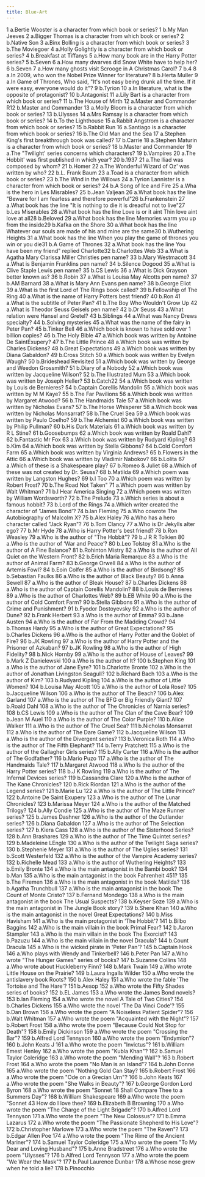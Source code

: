 ```yaml
---
title: Blue-Art
---
```

1 a.Bertie Wooster is a character from which book or series?
1 b.My Man Jeeves
2 a.Bigger Thomas is a character from which book or series?
2 b.Native Son
3 a.Binx Bolling is a character from which book or series?
3 b.The Moviegoer
4 a.Holly Golightly is a character from which book or series?
4 b.Breakfast at Tiffanys
5 a.How many book are in the Harry Potter series?
5 b.Seven
6 a.How many dwarves did Snow White have to help her?
6 b.Seven
7 a.How many ghosts visit Scrooge in A Christmas Carol?
7 b.4
8 a.In 2009, who won the Nobel Prize Winner for literature?
8 b.Herta Muller
9 a.In Game of Thrones, Who said, "It's not easy being drunk all the time. If it were easy, everyone would do it"?
9 b.Tyrion
10 a.In literature, what is the opposite of protagonist?
10 b.Antagonist
11 a.Lily Bart is a character from which book or series?
11 b.The House of Mirth
12 a.Master and Commander R12 b.Master and Commander
13 a.Molly Bloom is a character from which book or series?
13 b.Ulysses
14 a.Mrs Ramsay is a character from which book or series?
14 b.To the Lighthouse
15 a.Rabbit Angstrom is a character from which book or series?
15 b.Rabbit Run
16 a.Santiago is a character from which book or series?
16 b.The Old Man and the Sea
17 a.Stephen King's first breakthrough book was called?
17 b.Carrie
18 a.Stephen Maturin is a character from which book or series?
18 b.Master and Commander
19 a.The "Twilight' series concerns which characters?
19 b.Vampires
20 a.The Hobbit' was first published in which year?
20 b.1937
21 a.The lliad was composed by whom?
21 b.Homer
22 a.The Wonderful Wizard of Oz' was written by who?
22 b.L. Frank Baum
23 a.Toad is a character from which book or series?
23 b.The Wind in the Willows
24 a.Tyrion Lannister is a character from which book or series?
24 b.A Song of Ice and Fire
25 a.Wha is the hero in Les Misrables?
25 b.Jean Valjean
26 a.What book has the line "Beware for I am fearless and therefore powerful"26 b.Frankenstein
27 a.What book has the line "It is nothing to die it is dreadful not to live"27 b.Les Miserables
28 a.What book has the line Love is or it aint Thin love aint love at all28 b.Beloved
29 a.What book has the line Memories warm you up from the inside29 b.Kafka on the Shore
30 a.What book has the line Whatever our souls are made of his and mine are the same30 b.Wuthering Heights
31 a.What book has the line When you play the game of thrones you win or you die31 b.A Game of Thrones
32 a.What book has the line You have been my friend" replied Charlotte32 b.Charlottes Web
33 a.What is Agatha Mary Clarissa Miller Christies pen name?
33 b.Mary Westmacott
34 a.What is Benjamin Franklins pen name?
34 b.Silence Dogood
35 a.What is Clive Staple Lewis pen name?
35 b.CS Lewis
36 a.What is Dick Grayson better known as?
36 b.Robin
37 a.What is Louisa May Alcotts pen name?
37 b.AM Barnard
38 a.What is Mary Ann Evans pen name?
38 b.George Eliot
39 a.What is the first Lord of The Rings book called?
39 b.Fellowship of The Ring
40 a.What is the name of Harry Potters best friend?
40 b.Ron
41 a.What is the subtitle of Peter Pan?
41 b.The Boy Who Wouldn't Grow Up
42 a.What is Theodor Seuss Geisels pen name?
42 b.Dr Seuss
43 a.What relation were Hansel and Gretel?
43 b.Siblings
44 a.What was Nancy Drews specialty?
44 b.Solving mysteries
45 a.What was the name of the fairy in Peter Pan?
45 b.Tinker Bell
46 a.Which book is known to have sold over 1 billion copies?
46 b.The Holy Bible
47 a.Which book was written by Antoine De SaintExupery?
47 b.The Little Prince
48 a.Which book was written by Charles Dickens?
48 b.Great Expectations
49 a.Which book was written by Diana Gabaldon?
49 b.Cross Stitch
50 a.Which book was written by Evelyn Waugh?
50 b.Brideshead Revisited
51 a.Which book was written by George and Weedon Grossmith?
51 b.Diary of a Nobody
52 a.Which book was written by Jacqueline Wilson?
52 b.The lllustrated Mum
53 a.Which book was written by Joseph Heller?
53 b.Catch22
54 a.Which book was written by Louis de Bernieres?
54 b.Captain Corellis Mandolin
55 a.Which book was written by M M Kaye?
55 b.The Far Pavilions
56 a.Which book was written by Margaret Atwood?
56 b.The Handmaids Tale
57 a.Which book was written by Nicholas Evans?
57 b.The Horse Whisperer
58 a.Which book was written by Nicholas Monsarrat?
58 b.The Cruel Sea
59 a.Which book was written by Paulo Coelho?
59 b.The Alchemist
60 a.Which book was written by Philip Pullman?
60 b.His Dark Materials
61 a.Which book was written by R L Stine?
61 b.Goosebumps
62 a.Which book was written by Roald Dahl?
62 b.Fantastic Mr Fox
63 a.Which book was written by Rudyard Kipling?
63 b.Kim
64 a.Which book was written by Stella Gibbons?
64 b.Cold Comfort Farm
65 a.Which book was written by Virginia Andrews?
65 b.Flowers in the Attic
66 a.Which book was written by Vladimir Nabokov?
66 b.Lolita
67 a.Which of these is a Shakespeare play?
67 b.Romeo & Juliet
68 a.Which of these was not created by Dr. Seuss?
68 b.Matilda
69 a.Which poem was written by Langston Hughes?
69 b.I Too
70 a.Which poem was written by Robert Frost?
70 b.The Road Not Taken"
71 a.Which poem was written by Walt Whitman?
71 b.I Hear America Singing
72 a.Which poem was written by William Wordsworth?
72 b.The Prelude
73 a.Which series is about a famous hobbit?
73 b.Lord of the Rings
74 a.Which writer created the character of "James Bond'?
74 b.lan Fleming
75 a.Who cowrote The Autobiography of Malcolm X?
75 b.Alex Haley
76 a.Who has a hero character called "Jack Ryan"?
76 b.Tom Clancy
77 a.Who is Dr Jekylls alter ego?
77 b.Mr Hyde
78 a.Who is Harry Potter's best friend?
78 b.Ron Weasley
79 a.Who is the author of "The Hobbit"?
79 b.J R R Tolkien
80 a.Who is the author of ‘War and Peace’?
80 b.Leo Tolstoy
81 a.Who is the author of A Fine Balance?
81 b.Rohinton Mistry
82 a.Who is the author of All Quiet on the Western Front?
82 b.Erich Maria Remarque
83 a.Who is the author of Animal Farm?
83 b.George Orwell
84 a.Who is the author of Artemis Fowl?
84 b.Eoin Colfer
85 a.Who is the author of Birdsong?
85 b.Sebastian Faulks
86 a.Who is the author of Black Beauty?
86 b.Anna Sewell
87 a.Who is the author of Bleak House?
87 b.Charles Dickens
88 a.Who is the author of Captain Corellis Mandolin?
88 b.Louis de Bernieres
89 a.Who is the author of Charlottes Web?
89 b.EB White
90 a.Who is the author of Cold Comfort Farm?
90 b.Stella Gibbons
91 a.Who is the author of Crime and Punishment?
91 b.Fyodor Dostoyevsky
92 a.Who is the author of Dune?
92 b.Frank Herbert
93 a.Who is the author of Emma?
93 b.Jane Austen
94 a.Who is the author of Far From the Madding Crowd?
94 b.Thomas Hardy
95 a.Who is the author of Great Expectations?
95 b.Charles Dickens
96 a.Who is the author of Harry Potter and the Goblet of Fire?
96 b.JK Rowling
97 a.Who is the author of Harry Potter and the Prisoner of Azkaban?
97 b.JK Rowling
98 a.Who is the author of High Fidelity?
98 b.Nick Hornby
99 a.Who is the author of House of Leaves?
99 b.Mark Z Danielewski
100 a.Who is the author of It?
100 b.Stephen King
101 a.Who is the author of Jane Eyre?
101 b.Charlotte Bronte
102 a.Who is the author of Jonathan Livingston Seagull?
102 b.Richard Bach
103 a.Who is the author of Kim?
103 b.Rudyard Kipling
104 a.Who is the author of Little Women?
104 b.Louisa May Alcott
105 a.Who is the author of Lola Rose?
105 b.Jacqueline Wilson
106 a.Who is the author of The Beach?
106 b.Alex Garland
107 a.Who is the author of The BFG or Big Friendly Giant?
107 b.Roald Dahl
108 a.Who is the author of The Chronicles of Narnia series?
108 b.CS Lewis
109 a.Who is the author of The Clan of the Cave Bear?
109 b.Jean M Auel
110 a.Who is the author of The Color Purple?
110 b.Alice Walker
111 a.Who is the author of The Cruel Sea?
111 b.Nicholas Monsarrat
112 a.Who is the author of The Dare Game?
112 b.Jacqueline Wilson
113 a.Who is the author of the Divergent series?
113 b.Veronica Roth
114 a.Who is the author of The Fifth Elephant?
114 b.Terry Pratchett
115 a.Who is the author of the Gallagher Girls series?
115 b.Ally Carter
116 a.Who is the author of The Godfather?
116 b.Mario Puzo
117 a.Who is the author of The Handmaids Tale?
117 b.Margaret Atwood
118 a.Who Is the author of the Harry Potter series?
118 b.J K Rowling
119 a.Who is the author of The Infernal Devices series?
119 b.Cassandra Clare
120 a.Who is the author of The Kane Chronicles?
120 b.Rick Riordan
121 a.Who is the author of the Legend series?
121 b.Marie Lu
122 a.Who is the author of The Little Prince?
122 b.Antoine De Saint Exupery
123 a.Who is the author of The Lunar Chronicles?
123 b.Marissa Meyer
124 a.Who is the author of the Matched Trilogy?
124 b.Ally Condie
125 a.Who is the author of The Maze Runner series?
125 b.James Dashner
126 a.Who is the author of the Outlander series?
126 b.Diana Gabaldon
127 a.Who is the author of The Selection series?
127 b.Kiera Cass
128 a.Who is the author of the Sisterhood Series?
128 b.Ann Brashares
129 a.Who is the author of The Time Quintet series?
129 b.Madeleine LEngle
130 a.Who is the author of the Twilight Saga series?
130 b.Stephenie Meyer
131 a.Who is the author of The Uglies series?
131 b.Scott Westerfeld
132 a.Who is the author of the Vampire Academy series?
132 b.Richelle Mead
133 a.Who is the author of Wuthering Heights?
133 b.Emily Bronte
134 a.Who is the main antagonist in the Bambi book?
134 b.Man
135 a.Who is the main antagonist in the book Fahrenheit 451?
135 b.The Firemen
136 a.Who is the main antagonist in the book Matilda?
136 b.Agatha Trunchbull
137 a.Who is the main antagonist in the book The Count of Monte Cristo?
137 b.Fernand Mondego
138 a.Who is the main antagonist in the book The Usual Suspects?
138 b.Keyser Soze
139 a.Who is the main antagonist in The Jungle Book story?
139 b.Shere Khan
140 a.Who is the main antagonist in the novel Great Expectations?
140 b.Miss Havisham
141 a.Who is the main protagonist in ‘The Hobbit'?
141 b.Bilbo Baggins
142 a.Who is the main villain in the book Primal Fear?
142 b.Aaron Stampler
143 a.Who is the main villain in the book The Exorcist?
143 b.Pazuzu
144 a.Who is the main villain in the novel Dracula?
144 b.Count Dracula
145 a.Who is the wicked pirate in 'Peter Pan'?
145 b.Captain Hook
146 a.Who plays with Wendy and Tinkerbell?
146 b.Peter Pan
147 a.Who wrote "The Hunger Games" series of books?
147 b.Suzanne Collins
148 a.Who wrote about Huckleberry Finn?
148 b.Mark Twain
149 a.Who wrote Little House on the Prairie?
149 b.Laura Ingalls Wilder
150 a.Who wrote the antislavery book Roots?
150 b.Alex Haley
151 a.Who wrote the fable 'The Tortoise and The Hare'?
151 b.Aesop
152 a.Who wrote the Fifty Shades series of books?
152 b.EL James
153 a.Who wrote the James Bond novels?
153 b.lan Fleming
154 a.Who wrote the novel A Tale of Two Cities?
154 b.Charles Dickens
155 a.Who wrote the novel 'The Da Vinci Code'?
155 b.Dan Brown
156 a.Who wrote the poem "A Noiseless Patient Spider"?
156 b.Walt Whitman
157 a.Who wrote the poem "Acquainted with the Night"?
157 b.Robert Frost
158 a.Who wrote the poem "Because  Could Not Stop for Death"?
158 b.Emily Dickinson
159 a.Who wrote the poem "Crossing the Bar"?
159 b.Alfred Lord Tennyson
160 a.Who wrote the poem "Endymion"?
160 b.John Keats  J
161 a.Who wrote the poem "Invictus"?
161 b.William Emest Henley
162 a.Who wrote the poem "Kubla Khan"?
162 b.Samuel Taylor Coleridge
163 a.Who wrote the poem "Mending Wall"?
163 b.Robert Frost
164 a.Who wrote the poem "No Man is an Island"?
164 b.John Donne
165 a.Who wrote the poem "Nothing Gold Can Stay?
165 b.Robert Frost
166 a.Who wrote the poem "Ode on a Grecian Urn"?
166 b.John Keats
167 a.Who wrote the poem "She Walks in Beauty"?
167 b.George Gordon Lord Byron
168 a.Who wrote the poem "Sonnet 18 Shall  Compare Thee to a Summers Day"?
168 b.William Shakespeare
169 a.Who wrote the poem "Sonnet 43 How do I love thee?
169 b.Elizabeth B Browning
170 a.Who wrote the poem "The Charge of the Light Brigade"?
170 b.Alfred Lord Tennyson
171 a.Who wrote the poem "The New Colossus"?
171 b.Emma Lazarus
172 a.Who wrote the poem "The Passionate Shepherd to His Love"?
172 b.Christopher Marlowe
173 a.Who wrote the poem "The Raven"?
173 b.Edgar Allen Poe
174 a.Who wrote the poem "The Rime of the Ancient Mariner"?
174 b.Samuel Taylor Coleridge
175 a.Who wrote the poem "To My Dear and Loving Husband"?
175 b.Anne Bradstreet
176 a.Who wrote the poem "Ulysses"?
176 b.Alfred Lord Tennyson
177 a.Who wrote the poem "We Wear the Mask"?
177 b.Paul Laurence Dunbar
178 a.Whose nose grew when he told a lie?
178 b.Pinocchio
